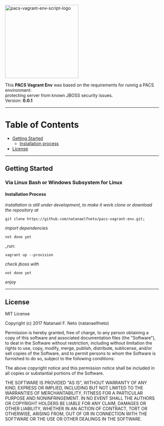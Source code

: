 <p align="left">
  <a href="#">
    <img alt="pacs-vagrant-env-script-logo" src=".png" width="240"/>
  </a>
</p>

This **PACS Vagrant Env** was based on the requirements for runnig a PACS environment:\
protecting server from known JBOSS security issues.\
Version: **0.0.1**
***
# Table of Contents
* [Getting Started](#getting-started)
    * [Installation process](#installation-process)
* [License](#license)
***
## Getting Started
### Via Linux Bash or Windows Subsystem for Linux
#### Installation Process
_installation is still under development, to make it work_
_clone or download the repository at_
```Shell
git clone https://github.com/natanaelfneto/pacs-vagrant-env.git;
```
_import dependencies_ 
```
not done yet
```
_run:
```Shell
vagrant up --provision
```
_check jboss with_
```
not done yet
```
_enjoy_
***
## License
MIT License

Copyright (c) 2017 Natanael F. Neto (natanaelfneto)

Permission is hereby granted, free of charge, to any person obtaining a copy
of this software and associated documentation files (the "Software"), to deal
in the Software without restriction, including without limitation the rights
to use, copy, modify, merge, publish, distribute, sublicense, and/or sell
copies of the Software, and to permit persons to whom the Software is
furnished to do so, subject to the following conditions:

The above copyright notice and this permission notice shall be included in all
copies or substantial portions of the Software.

THE SOFTWARE IS PROVIDED "AS IS", WITHOUT WARRANTY OF ANY KIND, EXPRESS OR
IMPLIED, INCLUDING BUT NOT LIMITED TO THE WARRANTIES OF MERCHANTABILITY,
FITNESS FOR A PARTICULAR PURPOSE AND NONINFRINGEMENT. IN NO EVENT SHALL THE
AUTHORS OR COPYRIGHT HOLDERS BE LIABLE FOR ANY CLAIM, DAMAGES OR OTHER
LIABILITY, WHETHER IN AN ACTION OF CONTRACT, TORT OR OTHERWISE, ARISING FROM,
OUT OF OR IN CONNECTION WITH THE SOFTWARE OR THE USE OR OTHER DEALINGS IN THE
SOFTWARE.